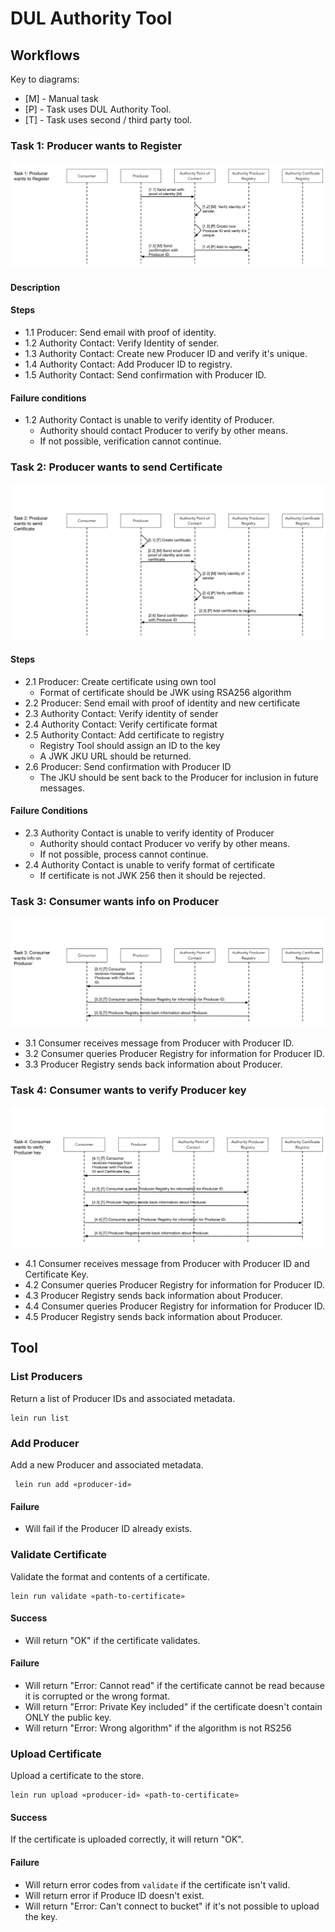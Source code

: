 # DUL Authority Tool



## Workflows

Key to diagrams:

 - [M] - Manual task
 - [P] - Task uses DUL Authority Tool.
 - [T] - Task uses second / third party tool.

### Task 1: Producer wants to Register 

![Task 1: Producer wants to Register ](sequence-diagram-1.png)

#### Description

#### Steps

 - 1.1 Producer: Send email with proof of identity.
 - 1.2 Authority Contact: Verify Identity of sender.
 - 1.3 Authority Contact: Create new Producer ID and verify it's unique.
 - 1.4 Authority Contact: Add Producer ID to registry.
 - 1.5 Authority Contact: Send confirmation with Producer ID.

#### Failure conditions

 - 1.2 Authority Contact is unable to verify identity of Producer.
     - Authority should contact Producer to verify by other means. 
     - If not possible, verification cannot continue.

### Task 2: Producer wants to send Certificate

![Task 2: Producer wants to send Certificate ](sequence-diagram-2.png)

#### Steps

 - 2.1 Producer: Create certificate using own tool
     - Format of certificate should be JWK using RSA256 algorithm
 - 2.2 Producer: Send email with proof of identity and new certificate 
 - 2.3 Authority Contact: Verify identity of sender
 - 2.4 Authority Contact: Verify certificate format
 - 2.5 Authority Contact: Add certificate to registry
     - Registry Tool should assign an ID to the key
     - A JWK JKU URL should be returned.
 - 2.6 Producer: Send confirmation with Producer ID
     - The JKU should be sent back to the Producer for inclusion in future messages.

#### Failure Conditions

 - 2.3 Authority Contact is unable to verify identity of Producer
     - Authority should contact Producer vo verify by other means.
     - If not possible, process cannot continue.
 - 2.4 Authority Contact is unable to verify format of certificate
     - If certificate is not JWK 256 then it should be rejected.

### Task 3: Consumer wants info on Producer

![Task 3: Consumer wants info on Producer](sequence-diagram-3.png)

 - 3.1 Consumer receives message from Producer with Producer ID.
 - 3.2 Consumer queries Producer Registry for information for Producer ID.
 - 3.3 Producer Registry sends back information about Producer.


### Task 4: Consumer wants to verify Producer key

![Task 4: Consumer wants to verify Producer key](sequence-diagram-4.png)

 - 4.1 Consumer receives message from Producer with Producer ID and Certificate Key.
 - 4.2 Consumer queries Producer Registry for information for Producer ID.
 - 4.3 Producer Registry sends back information about Producer.
 - 4.4 Consumer queries Producer Registry for information for Producer ID.
 - 4.5 Producer Registry sends back information about Producer.

## Tool
 
### List Producers
 
Return a list of Producer IDs and associated metadata.
 
    lein run list
 
### Add Producer
 
Add a new Producer and associated metadata.
 
     lein run add «producer-id»

#### Failure

 - Will fail if the Producer ID already exists.
 
### Validate Certificate
 
Validate the format and contents of a certificate.

    lein run validate «path-to-certificate»
    
#### Success

 - Will return "OK" if the certificate validates.

#### Failure

 - Will return "Error: Cannot read" if the certificate cannot be read because it is corrupted or the wrong format.
 - Will return "Error: Private Key included" if the certificate doesn't contain ONLY the public key.
 - Will return "Error: Wrong algorithm" if the algorithm is not RS256 
 
### Upload Certificate
 
Upload a certificate to the store.

    lein run upload «producer-id» «path-to-certificate»

#### Success

If the certificate is uploaded correctly, it will return "OK".
 
#### Failure

 - Will return error codes from `validate` if the certificate isn't valid.
 - Will return error if Produce ID doesn't exist.
 - Will return "Error: Can't connect to bucket" if it's not possible to upload the key.

